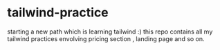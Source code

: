# tailwind-practice
starting a new path which is learning tailwind :)
this repo contains all my tailwind practices
envolving pricing section , landing page and so on.
